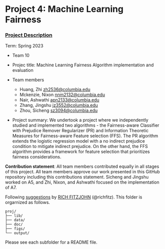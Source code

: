 # Project 4: Machine Learning Fairness

### [Project Description](doc/project4_desc.md)

Term: Spring 2023

+ Team 10
+ Projec title: Machine Learning Fairness Algorithm implementation and evaluation
+ Team members
	+ Huang, Zhi zh2536@columbia.edu
	+ Mckenzie, Nixon nnm2132@columbia.edu
	+ Nair, Ashwathi apn2133@columbia.edu
	+ Zhang, Jingshu jz3552@columbia.edu
	+ Zhou, Sicheng sz3094@columbia.edu

+ Project summary: We undertook a project where we independently studied and implemented two algorithms - the Fairness-aware Classifier with Prejudice Remover Regularizer (PR) and Information Theoretic Measures for Fairness-aware Feature selection (FFS). The PR algorithm extends the logistic regression model with a no indirect prejudice condition to mitigate indirect prejudice. On the other hand, the FFS algorithm provides a framework for feature selection that prioritizes fairness considerations.
	

**Contribution statement**: All team members contributed equally in all stages of this project. All team members approve our work presented in this GitHub repository including this contributions statement. Sicheng and Jingshu worked on A5, and Zhi, Nixon, and Ashwathi focused on the implementation of A7. 

Following [suggestions](http://nicercode.github.io/blog/2013-04-05-projects/) by [RICH FITZJOHN](http://nicercode.github.io/about/#Team) (@richfitz). This folder is orgarnized as follows.

```
proj/
├── lib/
├── data/
├── doc/
├── figs/
└── output/
```

Please see each subfolder for a README file.
